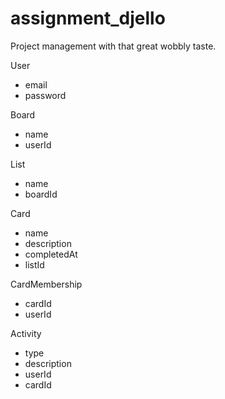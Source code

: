 # assignment_djello
Project management with that great wobbly taste.


User
- email
- password


Board
- name
- userId


List
- name
- boardId


Card
- name
- description
- completedAt
- listId


CardMembership
- cardId
- userId


Activity
- type
- description
- userId
- cardId

